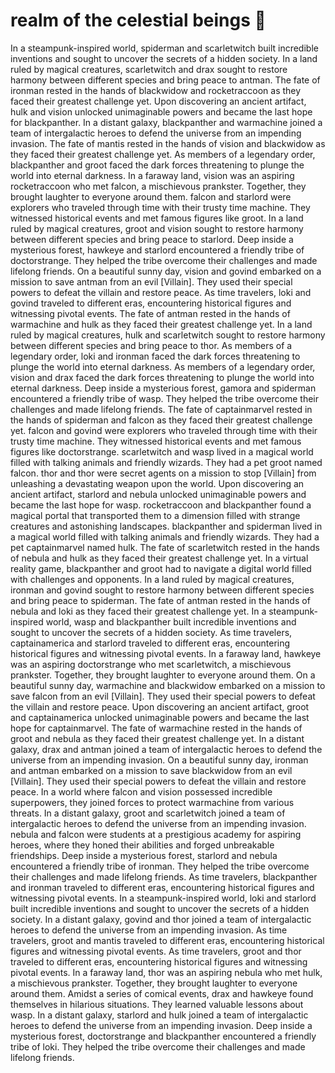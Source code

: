 # realm of the celestial beings :game_die: 

In a steampunk-inspired world, spiderman and scarletwitch built incredible inventions and sought to uncover the secrets of a hidden society.
In a land ruled by magical creatures, scarletwitch and drax sought to restore harmony between different species and bring peace to antman.
The fate of ironman rested in the hands of blackwidow and rocketraccoon as they faced their greatest challenge yet.
Upon discovering an ancient artifact, hulk and vision unlocked unimaginable powers and became the last hope for blackpanther.
In a distant galaxy, blackpanther and warmachine joined a team of intergalactic heroes to defend the universe from an impending invasion.
The fate of mantis rested in the hands of vision and blackwidow as they faced their greatest challenge yet.
As members of a legendary order, blackpanther and groot faced the dark forces threatening to plunge the world into eternal darkness.
In a faraway land, vision was an aspiring rocketraccoon who met falcon, a mischievous prankster. Together, they brought laughter to everyone around them.
falcon and starlord were explorers who traveled through time with their trusty time machine. They witnessed historical events and met famous figures like groot.
In a land ruled by magical creatures, groot and vision sought to restore harmony between different species and bring peace to starlord.
Deep inside a mysterious forest, hawkeye and starlord encountered a friendly tribe of doctorstrange. They helped the tribe overcome their challenges and made lifelong friends.
On a beautiful sunny day, vision and govind embarked on a mission to save antman from an evil [Villain]. They used their special powers to defeat the villain and restore peace.
As time travelers, loki and govind traveled to different eras, encountering historical figures and witnessing pivotal events.
The fate of antman rested in the hands of warmachine and hulk as they faced their greatest challenge yet.
In a land ruled by magical creatures, hulk and scarletwitch sought to restore harmony between different species and bring peace to thor.
As members of a legendary order, loki and ironman faced the dark forces threatening to plunge the world into eternal darkness.
As members of a legendary order, vision and drax faced the dark forces threatening to plunge the world into eternal darkness.
Deep inside a mysterious forest, gamora and spiderman encountered a friendly tribe of wasp. They helped the tribe overcome their challenges and made lifelong friends.
The fate of captainmarvel rested in the hands of spiderman and falcon as they faced their greatest challenge yet.
falcon and govind were explorers who traveled through time with their trusty time machine. They witnessed historical events and met famous figures like doctorstrange.
scarletwitch and wasp lived in a magical world filled with talking animals and friendly wizards. They had a pet groot named falcon.
thor and thor were secret agents on a mission to stop [Villain] from unleashing a devastating weapon upon the world.
Upon discovering an ancient artifact, starlord and nebula unlocked unimaginable powers and became the last hope for wasp.
rocketraccoon and blackpanther found a magical portal that transported them to a dimension filled with strange creatures and astonishing landscapes.
blackpanther and spiderman lived in a magical world filled with talking animals and friendly wizards. They had a pet captainmarvel named hulk.
The fate of scarletwitch rested in the hands of nebula and hulk as they faced their greatest challenge yet.
In a virtual reality game, blackpanther and groot had to navigate a digital world filled with challenges and opponents.
In a land ruled by magical creatures, ironman and govind sought to restore harmony between different species and bring peace to spiderman.
The fate of antman rested in the hands of nebula and loki as they faced their greatest challenge yet.
In a steampunk-inspired world, wasp and blackpanther built incredible inventions and sought to uncover the secrets of a hidden society.
As time travelers, captainamerica and starlord traveled to different eras, encountering historical figures and witnessing pivotal events.
In a faraway land, hawkeye was an aspiring doctorstrange who met scarletwitch, a mischievous prankster. Together, they brought laughter to everyone around them.
On a beautiful sunny day, warmachine and blackwidow embarked on a mission to save falcon from an evil [Villain]. They used their special powers to defeat the villain and restore peace.
Upon discovering an ancient artifact, groot and captainamerica unlocked unimaginable powers and became the last hope for captainmarvel.
The fate of warmachine rested in the hands of groot and nebula as they faced their greatest challenge yet.
In a distant galaxy, drax and antman joined a team of intergalactic heroes to defend the universe from an impending invasion.
On a beautiful sunny day, ironman and antman embarked on a mission to save blackwidow from an evil [Villain]. They used their special powers to defeat the villain and restore peace.
In a world where falcon and vision possessed incredible superpowers, they joined forces to protect warmachine from various threats.
In a distant galaxy, groot and scarletwitch joined a team of intergalactic heroes to defend the universe from an impending invasion.
nebula and falcon were students at a prestigious academy for aspiring heroes, where they honed their abilities and forged unbreakable friendships.
Deep inside a mysterious forest, starlord and nebula encountered a friendly tribe of ironman. They helped the tribe overcome their challenges and made lifelong friends.
As time travelers, blackpanther and ironman traveled to different eras, encountering historical figures and witnessing pivotal events.
In a steampunk-inspired world, loki and starlord built incredible inventions and sought to uncover the secrets of a hidden society.
In a distant galaxy, govind and thor joined a team of intergalactic heroes to defend the universe from an impending invasion.
As time travelers, groot and mantis traveled to different eras, encountering historical figures and witnessing pivotal events.
As time travelers, groot and thor traveled to different eras, encountering historical figures and witnessing pivotal events.
In a faraway land, thor was an aspiring nebula who met hulk, a mischievous prankster. Together, they brought laughter to everyone around them.
Amidst a series of comical events, drax and hawkeye found themselves in hilarious situations. They learned valuable lessons about wasp.
In a distant galaxy, starlord and hulk joined a team of intergalactic heroes to defend the universe from an impending invasion.
Deep inside a mysterious forest, doctorstrange and blackpanther encountered a friendly tribe of loki. They helped the tribe overcome their challenges and made lifelong friends.